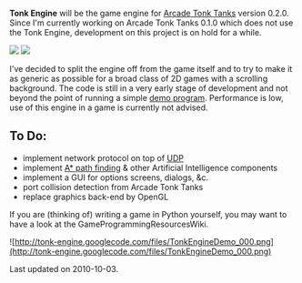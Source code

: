 **Tonk Engine** will be the game engine for [Arcade Tonk Tanks](http://code.google.com/p/arcade-tonk-tanks/) version 0.2.0. Since I'm currently working on Arcade Tonk Tanks 0.1.0 which does not use the Tonk Engine, development on this project is on hold for a while.

[![](http://www.python.org/community/logos/python-powered-w-200x80.png)](http://www.python.org/)       [![](http://www.pygame.org/docs/pygame_powered.gif)](http://www.pygame.org/project-Arcade+Tonk+Tanks-1078-2412.html)

I've decided to split the engine off from the game itself and to try to make it as generic as possible for a broad class of 2D games with a scrolling background. The code is still in a very early stage of development and not beyond the point of running a simple [demo program](http://code.google.com/p/tonk-engine/source/browse/trunk/TonkEngineDemo.py). Performance is low, use of this engine in a game is currently not advised.

## To Do: ##
  * implement network protocol on top of [UDP](http://en.wikipedia.org/wiki/User_Datagram_Protocol)
  * implement [A\* path finding](http://en.wikipedia.org/wiki/A*_search_algorithm) & other Artificial Intelligence components
  * implement a GUI for options screens, dialogs, &c.
  * port collision detection from Arcade Tonk Tanks
  * replace graphics back-end by OpenGL

If you are (thinking of) writing a game in Python yourself, you may want to have a look at the GameProgrammingResourcesWiki.

![http://tonk-engine.googlecode.com/files/TonkEngineDemo_000.png](http://tonk-engine.googlecode.com/files/TonkEngineDemo_000.png)

Last updated on 2010-10-03.
